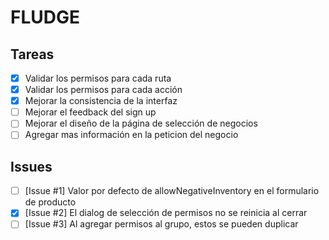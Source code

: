 # FLUDGE

## Tareas

- [x] Validar los permisos para cada ruta
- [x] Validar los permisos para cada acción
- [x] Mejorar la consistencia de la interfaz
- [ ] Mejorar el feedback del sign up
- [ ] Mejorar el diseño de la página de selección de negocios
- [ ] Agregar mas información en la peticion del negocio

## Issues

- [ ] [Issue #1] Valor por defecto de allowNegativeInventory en el formulario de producto
- [x] [Issue #2] El dialog de selección de permisos no se reinicia al cerrar
- [ ] [Issue #3] Al agregar permisos al grupo, estos se pueden duplicar
